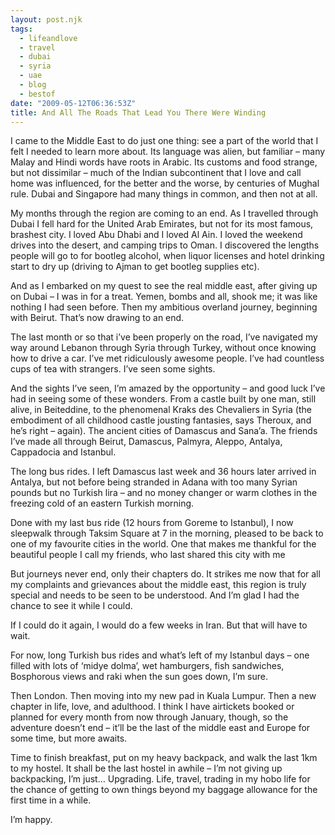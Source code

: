 ```yaml
---
layout: post.njk
tags:
  - lifeandlove
  - travel
  - dubai
  - syria
  - uae 
  - blog
  - bestof
date: "2009-05-12T06:36:53Z"
title: And All The Roads That Lead You There Were Winding
---
```


I came to the Middle East to do just one thing: see a part of the world that I felt I needed to learn more about. Its language was alien, but familiar – many Malay and Hindi words have roots in Arabic. Its customs and food strange, but not dissimilar – much of the Indian subcontinent that I love and call home was influenced, for the better and the worse, by centuries of Mughal rule. Dubai and Singapore had many things in common, and then not at all.

My months through the region are coming to an end. As I travelled through Dubai I fell hard for the United Arab Emirates, but not for its most famous, brashest city. I loved Abu Dhabi and I loved Al Ain. I loved the weekend drives into the desert, and camping trips to Oman. I discovered the lengths people will go to for bootleg alcohol, when liquor licenses and hotel drinking start to dry up (driving to Ajman to get bootleg supplies etc).

And as I embarked on my quest to see the real middle east, after giving up on Dubai – I was in for a treat. Yemen, bombs and all, shook me; it was like nothing I had seen before. Then my ambitious overland journey, beginning with Beirut. That’s now drawing to an end.

The last month or so that i’ve been properly on the road, I’ve navigated my way around Lebanon through Syria through Turkey, without once knowing how to drive a car. I’ve met ridiculously awesome people. I’ve had countless cups of tea with strangers. I’ve seen some sights.

And the sights I’ve seen, I’m amazed by the opportunity – and good luck I’ve had in seeing some of these wonders. From a castle built by one man, still alive, in Beiteddine, to the phenomenal Kraks des Chevaliers in Syria (the embodiment of all childhood castle jousting fantasies, says Theroux, and he’s right – again). The ancient cities of Damascus and Sana’a. The friends I’ve made all through Beirut, Damascus, Palmyra, Aleppo, Antalya, Cappadocia and Istanbul.

The long bus rides. I left Damascus last week and 36 hours later arrived in Antalya, but not before being stranded in Adana with too many Syrian pounds but no Turkish lira – and no money changer or warm clothes in the freezing cold of an eastern Turkish morning.

Done with my last bus ride (12 hours from Goreme to Istanbul), I now sleepwalk through Taksim Square at 7 in the morning, pleased to be back to one of my favourite cities in the world. One that makes me thankful for the beautiful people I call my friends, who last shared this city with me

But journeys never end, only their chapters do. It strikes me now that for all my complaints and grievances about the middle east, this region is truly special and needs to be seen to be understood. And I’m glad I had the chance to see it while I could.

If I could do it again, I would do a few weeks in Iran. But that will have to wait.

For now, long Turkish bus rides and what’s left of my Istanbul days – one filled with lots of ‘midye dolma’, wet hamburgers, fish sandwiches, Bosphorous views and raki when the sun goes down, I’m sure.

Then London. Then moving into my new pad in Kuala Lumpur. Then a new chapter in life, love, and adulthood. I think I have airtickets booked or planned for every month from now through January, though, so the adventure doesn’t end – it’ll be the last of the middle east and Europe for some time, but more awaits.

Time to finish breakfast, put on my heavy backpack, and walk the last 1km to my hostel. It shall be the last hostel in awhile – I’m not giving up backpacking, I’m just… Upgrading. Life, travel, trading in my hobo life for the chance of getting to own things beyond my baggage allowance for the first time in a while.

I’m happy.
